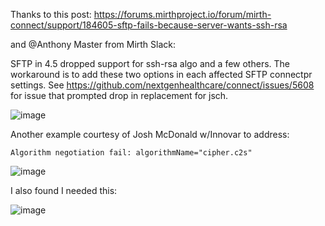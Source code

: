Thanks to this post: https://forums.mirthproject.io/forum/mirth-connect/support/184605-sftp-fails-because-server-wants-ssh-rsa

and @Anthony Master from Mirth Slack:

SFTP in 4.5 dropped support for ssh-rsa algo and a few others. The workaround is to add these two options in each affected SFTP connectpr settings.  See https://github.com/nextgenhealthcare/connect/issues/5608 for issue that prompted drop in replacement for jsch.

![image](https://github.com/pacmano1/Mirth-Snippets/assets/44065187/bf0874a8-22ac-4246-a92c-17340a7aff98)

Another example courtesy of Josh McDonald w/Innovar to address:

```error
Algorithm negotiation fail: algorithmName="cipher.c2s"
```
![image](https://github.com/pacmano1/Mirth-Snippets/assets/44065187/3cbf67cf-e47a-44dd-b8eb-d0e78de3b1c8)

I also found I needed this:

![image](https://github.com/pacmano1/Mirth-Snippets/assets/44065187/bf1b3fe6-58e3-4960-b6a6-977a49260c8f)
